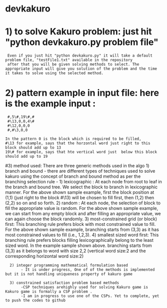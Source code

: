 # devkakuro
# 1) to solve Kakuro problem: just hit "python devkakuro.py problem file"
     Even if you just hit "python devkakuro.py" it will take a default problem file, "testFile1.txt" available in the repository
     after that you will be given solving methods to select. The appropriate input will give you solution of the problem and the time it takes to solve using the selected method. 
# 2) pattern example in input file: here is the example input : 
     #,5\#,19\#,#
     #\13,0,0,4\#
     #\12,0,0,0
     #,#\3,0,0        
     
    In the pattern 0 is the block which is required to be filled,
    #\13 for example, says that the horzontal word just right to this block should add up to 13
    19\# for example, says that hte vertical word just  below this block should add up to 19

#3) method used: There are three generic methods used in the algo 
      1) branch and bound
           - there are different types of techniques used to solve kakuro using the concept of branch and bound method as per the branching selection rule
           - 1) lexicographic : At each node from root to leaf in the branch and bound tree. We select the block to branch in lexicographic manner. For the above shown sample example, first the block position at (1,1) (just right to the block #\13) will be chosen to fill first, then (1,2) then (2,2) so on and so forth.
             2) random : At each node, the selection of block to fill the appropriate value is random. For the above shown sample example, we can start from any empty block and after filling an appropriate value, we can again choose the block randomly. 
             3) most-constrained grid (or block) first: This branching rule prefers block with most constrained value to fill. For the above shown sample example, branching starts from (3,3) as it has most constrained values to fill (i.e., 1,2,3). 
             4) smallest sized word first: This branching rule prefers blocks filling lexicographically belong to the least sized word. In the example sample shown above. branching starts from (3,3) as it belongs to word with size 2,2 (vertical word size:2 and the corresponding horizontal word size:2)   
      
      2) integer programming mathematical formulation based
           - It is under progress, One of of the methods is implemented but it is not handling uniqueness property of kakuro game
      
      3) constrained satisfaction problem based methods
           -CSP techniques arehighly used for solving Kakuro game is Kakuro game is formally a CSP problem .
           -I am in progress to use one of the CSPs. Yet to complete, yet to push the codes to github
       
